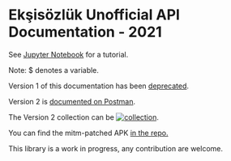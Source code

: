 # Ekşisözlük Unofficial API Documentation - 2021

See [Jupyter Notebook](https://github.com/e4c6/eksi_unofficial_api/blob/master/eksi_api.ipynb) for a tutorial.

Note: $ denotes a variable.

Version 1 of this documentation has been [deprecated](V1.md).

Version 2 is [documented on Postman](https://documenter.getpostman.com/view/6963920/TzzEoZkQ).

The Version 2 collection can be   [![collection](https://run.pstmn.io/button.svg)](https://app.getpostman.com/run-collection/6963920-32242d64-126b-4382-8fb1-0501844f107a?action=collection%2Ffork&collection-url=entityId%3D6963920-32242d64-126b-4382-8fb1-0501844f107a%26entityType%3Dcollection%26workspaceId%3De549a4c7-acfa-45b4-8689-4599ee859e9a).



You can find the mitm-patched APK [in the repo.](eksi-mitm-patched.apk)

This library is a work in progress, any contribution are welcome.

